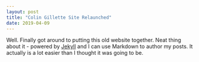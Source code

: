 ```yaml
---
layout: post
title: "Colin Gillette Site Relaunched"
date: 2019-04-09
---
```


Well. Finally got around to putting this old website together. Neat thing about it - powered by [Jekyll](http://jekyllrb.com) and I can use Markdown to author my posts. It actually is a lot easier than I thought it was going to be.